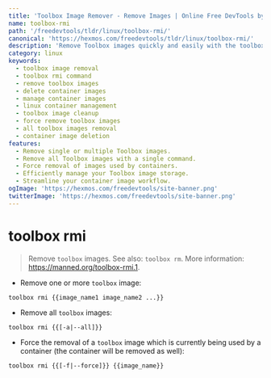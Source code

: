 ```yaml
---
title: 'Toolbox Image Remover - Remove Images | Online Free DevTools by Hexmos'
name: toolbox-rmi
path: '/freedevtools/tldr/linux/toolbox-rmi/'
canonical: 'https://hexmos.com/freedevtools/tldr/linux/toolbox-rmi/'
description: 'Remove Toolbox images quickly and easily with the toolbox rmi command.  Manage your container images efficiently. Free online tool, no registration required.'
category: linux
keywords:
  - toolbox image removal
  - toolbox rmi command
  - remove toolbox images
  - delete container images
  - manage container images
  - linux container management
  - toolbox image cleanup
  - force remove toolbox images
  - all toolbox images removal
  - container image deletion
features:
  - Remove single or multiple Toolbox images.
  - Remove all Toolbox images with a single command.
  - Force removal of images used by containers.
  - Efficiently manage your Toolbox image storage.
  - Streamline your container image workflow.
ogImage: 'https://hexmos.com/freedevtools/site-banner.png'
twitterImage: 'https://hexmos.com/freedevtools/site-banner.png'
---
```


# toolbox rmi

> Remove `toolbox` images.
> See also: `toolbox rm`.
> More information: <https://manned.org/toolbox-rmi.1>.

- Remove one or more `toolbox` image:

`toolbox rmi {{image_name1 image_name2 ...}}`

- Remove all `toolbox` images:

`toolbox rmi {{[-a|--all]}}`

- Force the removal of a `toolbox` image which is currently being used by a container (the container will be removed as well):

`toolbox rmi {{[-f|--force]}} {{image_name}}`
